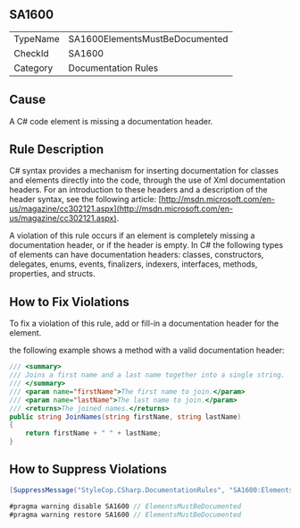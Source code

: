 ﻿## SA1600

<table>
<tr>
  <td>TypeName</td>
  <td>SA1600ElementsMustBeDocumented</td>
</tr>
<tr>
  <td>CheckId</td>
  <td>SA1600</td>
</tr>
<tr>
  <td>Category</td>
  <td>Documentation Rules</td>
</tr>
</table>

## Cause

A C# code element is missing a documentation header.

## Rule Description

C# syntax provides a mechanism for inserting documentation for classes and elements directly into the code, through the use of Xml documentation headers. For an introduction to these headers and a description of the header syntax, see the following article: [http://msdn.microsoft.com/en-us/magazine/cc302121.aspx](http://msdn.microsoft.com/en-us/magazine/cc302121.aspx).

A violation of this rule occurs if an element is completely missing a documentation header, or if the header is empty. In C# the following types of elements can have documentation headers: classes, constructors, delegates, enums, events, finalizers, indexers, interfaces, methods, properties, and structs.

## How to Fix Violations

To fix a violation of this rule, add or fill-in a documentation header for the element.

the following example shows a method with a valid documentation header:

```csharp
/// <summary>
/// Joins a first name and a last name together into a single string.
/// </summary>
/// <param name="firstName">The first name to join.</param>
/// <param name="lastName">The last name to join.</param>
/// <returns>The joined names.</returns>
public string JoinNames(string firstName, string lastName)
{
    return firstName + " " + lastName;
}
```

## How to Suppress Violations

```csharp
[SuppressMessage("StyleCop.CSharp.DocumentationRules", "SA1600:ElementsMustBeDocumented", Justification = "Reviewed.")]
```

```csharp
#pragma warning disable SA1600 // ElementsMustBeDocumented
#pragma warning restore SA1600 // ElementsMustBeDocumented
```
